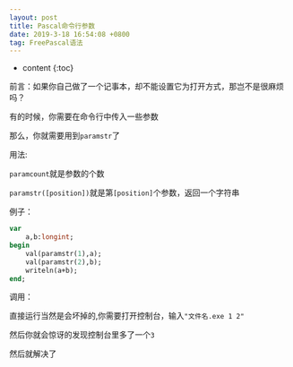 ```yaml
---
layout: post
title: Pascal命令行参数
date: 2019-3-18 16:54:08 +0800
tag: FreePascal语法
---
```


* content
{:toc}

前言：如果你自己做了一个记事本，却不能设置它为打开方式，那岂不是很麻烦吗？

有的时候，你需要在命令行中传入一些参数

那么，你就需要用到`paramstr`了

用法:

`paramcount`就是参数的个数

`paramstr([position])`就是第`[position]`个参数，返回一个字符串

例子：
```pascal
var
	a,b:longint;
begin
	val(paramstr(1),a);
	val(paramstr(2),b);
	writeln(a+b);
end;
```
调用：

直接运行当然是会坏掉的,你需要打开控制台，输入`"文件名.exe 1 2"`

然后你就会惊讶的发现控制台里多了一个`3`

然后就解决了
